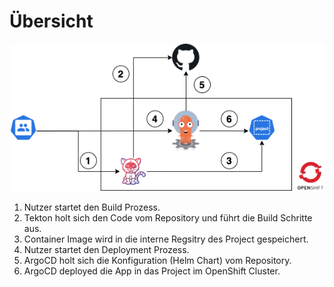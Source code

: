 # Übersicht

![](../../.gitbook/assets/ci_cd.png)

1. Nutzer startet den Build Prozess.
2. Tekton holt sich den Code vom Repository und führt die Build Schritte aus.
3. Container Image wird in die interne Regsitry des Project gespeichert.
4. Nutzer startet den Deployment Prozess.
5. ArgoCD holt sich die Konfiguration \(Helm Chart\) vom Repository.
6. ArgoCD deployed die App in das Project im OpenShift Cluster.

